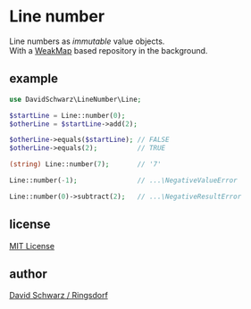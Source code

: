 # Line number

Line numbers as _immutable_ value objects.  
With a [WeakMap](https://www.php.net/WeakMap) based repository in the background.

## example

```php
use DavidSchwarz\LineNumber\Line;

$startLine = Line::number(0);
$otherLine = $startLine->add(2);

$otherLine->equals($startLine); // FALSE
$otherLine->equals(2);          // TRUE

(string) Line::number(7);       // '7'

Line::number(-1);               // ...\NegativeValueError

Line::number(0)->subtract(2);   // ...\NegativeResultError

```

## license
[MIT License](LICENSE.txt)

## author
[David Schwarz / Ringsdorf](https://davidschwarz.eu/)
